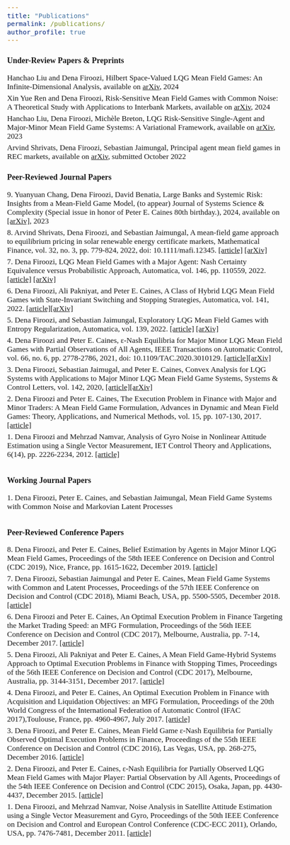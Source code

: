 ```yaml
---
title: "Publications"
permalink: /publications/
author_profile: true
---
```

<head>
  <!-- Global site tag (gtag.js) - Google Analytics -->
<script async src="https://www.googletagmanager.com/gtag/js?id=G-10M5NMRXL0"></script>
<script>
  window.dataLayer = window.dataLayer || [];
  function gtag(){dataLayer.push(arguments);}
  gtag('js', new Date());

  gtag('config', 'G-10M5NMRXL0');
</script>
</head>

<style type="text/css">
  div {
  text-align: justify;
  text-justify: inter-word;
}
  body{
  font-size: 13pt;
  font-family: times, serif;
}
</style>

<body>
<p style="margin-bottom:0.7cm;">    </p>
<b> <font size="+1.5"> Under-Review Papers & Preprints  </font></b>
<p style="margin-bottom:0.5cm;">    </p>

<p> Hanchao Liu and Dena Firoozi, Hilbert Space-Valued LQG Mean Field Games: An Infinite-Dimensional Analysis, available on <a href="https://arxiv.org/abs/2403.01012"> arXiv</a>, 2024</p>
<p style="margin-bottom:-0.3cm;">    </p>

<p> Xin Yue Ren and Dena Firoozi, Risk-Sensitive Mean Field Games with Common Noise: A Theoretical Study with Applications to Interbank Markets, available on <a href="https://arxiv.org/abs/2403.03915"> arXiv</a>, 2024</p>
<p style="margin-bottom:-0.3cm;">    </p>

<p> Hanchao Liu, Dena Firoozi, Michèle Breton, LQG Risk-Sensitive Single-Agent and Major-Minor Mean Field Game Systems: A Variational Framework, available on <a href="https://arxiv.org/abs/2305.15364"> arXiv</a>, 2023</p>
<p style="margin-bottom:-0.3cm;">    </p>
  
<p> Arvind Shrivats, Dena Firoozi, Sebastian Jaimungal, Principal agent mean field games in REC markets, available on <a href="https://arxiv.org/abs/2112.11963"> arXiv</a>, submitted October 2022</p>
<p style="margin-bottom:-0.3cm;">    </p>

<p style="margin-bottom:1cm;">    </p>
<b> <font size="+1.5"> Peer-Reviewed Journal Papers  </font></b>
<p style="margin-bottom:0.5cm;">    </p>

<p> 9. Yuanyuan Chang, Dena Firoozi, David Benatia, Large Banks and Systemic Risk: Insights from a Mean-Field Game Model, (to appear) Journal of Systems Science &#38 Complexity (Special issue in honor of Peter E. Caines 80th birthday.), 2024, available on <a href="https://arxiv.org/abs/2305.17830">[arXiv]</a>, 2023</p>
<p style="margin-bottom:-0.3cm;">    </p>

<p> 8. Arvind Shrivats, Dena Firoozi, and Sebastian Jaimungal, A mean-field game approach to equilibrium pricing in solar renewable energy certificate markets, Mathematical Finance, vol. 32, no. 3, pp. 779-824, 2022, doi: 10.1111/mafi.12345. <a href="http://doi.org/10.1111/mafi.12345">[article]</a> <a href="https://arxiv.org/abs/2003.04938">[arXiv]</a></p>
<p style="margin-bottom:-0.3cm;">  </p>
  
<p> 7. Dena Firoozi, LQG Mean Field Games with a Major Agent: Nash Certainty Equivalence versus Probabilistic Approach, Automatica, vol. 146, pp. 110559, 2022. <a href="https://www.sciencedirect.com/science/article/abs/pii/S0005109822004204">[article]</a> <a href="https://arxiv.org/abs/2012.04866">[arXiv]</a> </p>
<p style="margin-bottom:-0.3cm;">    </p>

  
<p> 6. Dena Firoozi, Ali Pakniyat, and Peter E. Caines, A Class of Hybrid LQG Mean Field Games with State-Invariant Switching and Stopping Strategies, Automatica, vol. 141, 2022.  <a href="https://doi.org/10.1016/j.automatica.2022.110244">[article]</a><a href="https://arxiv.org/abs/1810.02920">[arXiv]</a></p>
<p style="margin-bottom:-0.3cm;">    </p>

 <p> 5. Dena Firoozi, and Sebastian Jaimungal, Exploratory LQG Mean Field Games with Entropy Regularization, Automatica, vol. 139, 2022. <a href="https://www.sciencedirect.com/science/article/pii/S000510982200022X?dgcid=author">[article]</a> <a href="https://arxiv.org/abs/2011.12946">[arXiv]</a></p>
<p style="margin-bottom:-0.3cm;"> </p>
  
<p> 4. Dena Firoozi and Peter E. Caines,	&epsilon;-Nash Equilibria for Major Minor LQG Mean Field Games with Partial Observations of All Agents, IEEE Transactions on Automatic Control, vol. 66, no. 6, pp. 2778-2786, 2021, doi: 10.1109/TAC.2020.3010129. <a href="https://ieeexplore.ieee.org/document/9143406">[article]</a><a href="https://arxiv.org/abs/1810.04369">[arXiv]</a></p>
<p style="margin-bottom:-0.3cm;">    </p>

<p> 3. Dena Firoozi, Sebastian Jaimugal, and Peter E. Caines, Convex Analysis for LQG Systems with Applications to Major Minor LQG Mean Field Game Systems, Systems & Control Letters, vol. 142, 2020,
<a href="https://www.sciencedirect.com/science/article/pii/S0167691120301158">[article]</a><a href="https://arxiv.org/abs/1810.07551">[arXiv]</a>
</p>
<p style="margin-bottom:-0.3cm;">    </p>

<p> 2. Dena Firoozi and Peter E. Caines, The Execution Problem in Finance with Major and Minor Traders: A Mean Field Game Formulation, Advances in Dynamic and Mean Field Games: Theory, Applications, and Numerical Methods, vol. 15, pp. 107-130, 2017. <a href="https://link.springer.com/chapter/10.1007/978-3-319-70619-1_5">[article]</a> </p>
<p style="margin-bottom:-0.3cm;">    </p>

<p> 1. Dena Firoozi and Mehrzad Namvar, Analysis of Gyro Noise in Nonlinear Attitude Estimation using a Single Vector Measurement, IET Control Theory and Applications, 6(14), pp. 2226-2234, 2012. <a href="https://ieeexplore.ieee.org/document/6401234">[article]</a></p>
  
<p style="margin-bottom:1cm;">    </p>
<b> <font size="+1.5"> Working Journal Papers  </font></b>
<p style="margin-bottom:0.5cm;">    </p>
  
<p> 1. Dena Firoozi, Peter E. Caines, and Sebastian Jaimungal, Mean Field Game Systems with Common Noise and Markovian Latent Processes </p>

<p style="margin-bottom:1cm;"> </p>
<b> <font size="+1.5"> Peer-Reviewed Conference Papers </font></b>
<p style="margin-bottom:0.5cm;">    </p>

<p> 8. Dena Firoozi, and Peter E. Caines, Belief Estimation by Agents in Major Minor LQG Mean Field Games, Proceedings of the 58th IEEE Conference on Decision and Control (CDC 2019), Nice, France, pp. 1615-1622, December 2019. <a href="https://ieeexplore.ieee.org/document/9029322">[article]</a></p>
<p style="margin-bottom:-0.3cm;">    </p>

<p> 7. Dena Firoozi, Sebastian Jaimungal and Peter E. Caines, Mean Field Game Systems with Common and Latent Processes, Proceedings of the 57th IEEE Conference on Decision and Control (CDC 2018), Miami Beach, USA, pp. 5500-5505, December 2018. <a href="https://ieeexplore.ieee.org/document/8619499">[article]</a></p>
<p style="margin-bottom:-0.3cm;">    </p>

<p> 6. Dena Firoozi and Peter E. Caines, An Optimal Execution Problem in Finance Targeting the Market Trading Speed: an MFG Formulation, Proceedings of the 56th IEEE Conference on Decision and Control (CDC 2017), Melbourne, Australia, pp. 7-14, December 2017. <a href="https://ieeexplore.ieee.org/document/8263635">[article]</a></p>
<p style="margin-bottom:-0.3cm;">    </p>

<p> 5. Dena Firoozi, Ali Pakniyat and Peter E. Caines, A Mean Field Game-Hybrid Systems Approach to Optimal Execution Problems in Finance with Stopping Times, Proceedings of the 56th IEEE Conference on Decision and Control (CDC 2017), Melbourne, Australia, pp. 3144-3151, December 2017. <a href="https://ieeexplore.ieee.org/document/8264119">[article]</a></p>
<p style="margin-bottom:-0.3cm;">    </p>

<p> 4. Dena Firoozi, and Peter E. Caines, An Optimal Execution Problem in Finance with Acquisition and Liquidation Objectives: an MFG Formulation, Proceedings of the 20th World Congress of the International Federation of Automatic Control (IFAC 2017),Toulouse, France, pp. 4960-4967, July 2017. <a href="https://www.sciencedirect.com/science/article/pii/S2405896317312089">[article]</a></p>
<p style="margin-bottom:-0.3cm;">    </p>

<p> 3. Dena Firoozi, and Peter E. Caines, Mean Field Game &epsilon;-Nash Equilibria for Partially Observed Optimal Execution Problems in Finance, Proceedings of the 55th IEEE Conference on Decision and Control (CDC 2016), Las Vegas, USA, pp. 268-275, December 2016. <a href="https://ieeexplore.ieee.org/document/7798281">[article]</a></p>
<p style="margin-bottom:-0.3cm;">    </p>

<p> 2. Dena Firoozi, and Peter E. Caines, &epsilon;-Nash Equilibria for Partially Observed LQG Mean Field Games with Major Player: Partial Observation by All Agents, Proceedings of the 54th IEEE Conference on Decision and Control (CDC 2015), Osaka, Japan, pp. 4430-4437, December 2015. <a href="https://ieeexplore.ieee.org/document/7402911">[article]</a></p>
<p style="margin-bottom:-0.3cm;">    </p>

<p> 1. Dena Firoozi, and Mehrzad Namvar, Noise Analysis in Satellite Attitude Estimation using a Single Vector Measurement and Gyro, Proceedings of the 50th IEEE Conference on Decision and Control and European Control Conference (CDC-ECC 2011), Orlando, USA, pp. 7476-7481, December 2011. <a href="https://ieeexplore.ieee.org/document/6161187">[article]</a></p>

</body>
